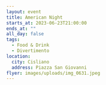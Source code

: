 ```yaml
---
layout: event
title: American Night
starts_at: 2023-06-23T21:00:00
ends_at: ""
all_day: false
tags:
  - Food & Drink
  - Divertimento
location:
  city: Cisliano
  address: Piazza San Giovanni
flyer: images/uploads/img_0631.jpeg
---
```

